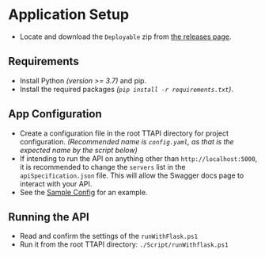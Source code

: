 # Application Setup

- Locate and download the `Deployable` zip from [the releases page][projectReleases].

## Requirements

- Install Python _(version >= 3.7)_ and pip.
- Install the required packages _(`pip install -r requirements.txt`)_.

## App Configuration

- Create a configuration file in the root TTAPI directory for project configuration. _(Recommended name is `config.yaml`, as that is the
  expected name by the script below)_
- If intending to run the API on anything other than `http://localhost:5000`, it is recommended to change the `servers` list in the
  `apiSpecification.json` file. This will allow the Swagger docs page to interact with your API.
- See the [Sample Config](sampleConfig.md) for an example.


## Running the API

- Read and confirm the settings of the `runWithFlask.ps1`
- Run it from the root TTAPI directory: `./Script/runWithflask.ps1`

[projectReleases]: https://github.com/kirypto/TimelineTracker/releases/latest